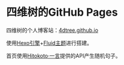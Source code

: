 # 四维树的GitHub Pages

四维树的个人博客站：[4dtree.github.io](4dtree.github.io)

使用[Hexo引擎](https://github.com/hexojs/hexo)+[Fluid主题](https://github.com/fluid-dev/hexo-theme-fluid)进行搭建。

首页使用[Hitokoto·一言](https://hitokoto.cn)提供的API产生随机句子。
